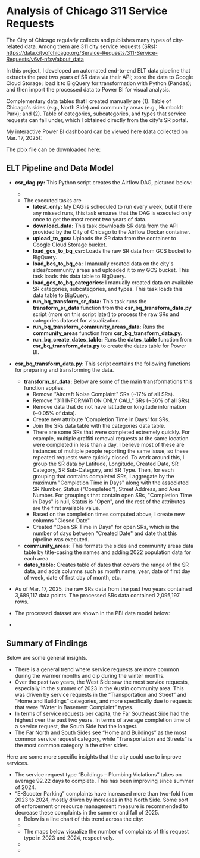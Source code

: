 # Analysis of Chicago 311 Service Requests

The City of Chicago regularly collects and publishes many types of city-related data. Among them are 311 city service requests (SRs): https://data.cityofchicago.org/Service-Requests/311-Service-Requests/v6vf-nfxy/about_data

In this project, I developed an automated end-to-end ELT data pipeline that extracts the past two years of SR data via their API; store the data to Google Cloud Storage; load it to BigQuery for transformation with Python (Pandas); and then import the processed data to Power BI for visual analysis.

Complementary data tables that I created manually are (1). Table of Chicago's sides (e.g., North Side) and community areas (e.g., Humboldt Park); and (2). Table of categories, subcategories, and types that service requests can fall under, which I obtained directly from the city's SR portal.

My interactive Power BI dashboard can be viewed here (data collected on Mar. 17, 2025):

The pbix file can be downloaded here:

## ELT Pipeline and Data Model

- **csr_dag.py:** This Python script creates the Airflow DAG, pictured below:
  - <image>
  - The executed tasks are
    - **latest_only:** My DAG is scheduled to run every week, but if there any missed runs, this task ensures that the DAG is executed only once to get the most recent two years of data.
    - **download_data:** This task downloads SR data from the API provided by the City of Chicago to the Airflow Docker container.
    - **upload_to_gcs:** Uploads the SR data from the container to Google Cloud Storage bucket.
    - **load_gcs_to_bq_csr:** Loads the raw SR data from GCS bucket to BigQuery.
    - **load_bcs_to_bq_ca:** I manually created data on the city's sides/community areas and uploaded it to my GCS bucket. This task loads this data table to BigQuery.
    - **load_gcs_to_bq_categories:** I manually created data on available SR categories, subcategories, and types. This task loads this data table to BigQuery.
    - **run_bq_transform_sr_data:** This task runs the **transform_sr_data** function from the **csr_bq_transform_data.py** script (more on this script later) to process the raw SRs and categories dataset for visualization.
    - **run_bq_transform_community_areas_data:** Runs the **community_areas** function from **csr_bq_transform_data.py**.
    - **run_bq_create_dates_table:** Runs the **dates_table** function from **csr_bq_transform_data.py** to create the dates table for Power BI.
   
- **csr_bq_transform_data.py:** This script contains the following functions for preparing and transforming the data.
  - **transform_sr_data:** Below are some of the main transformations this function applies.
    - Remove "Aircraft Noise Complaint" SRs (~17% of all SRs).
    - Remove "311 INFORMATION ONLY CALL" SRs (~36% of all SRs).
    - Remove data that do not have latitude or longitude information (~0.05% of data).
    - Create new attribute 'Completion Time in Days' for SRs.
    - Join the SRs data table with the categories data table.
    - There are some SRs that were completed extremely quickly. For example, multiple graffiti removal requests at the same location were completed in less than a day. I believe most of these are instances of multiple people reporting the same issue, so these repeated requests were quickly closed. To work around this, I group the SR data by Latitude, Longitude, Created Date, SR Category, SR Sub-Category, and SR Type. Then, for each grouping that contains completed SRs, I aggregate by the maximum "Completion Time in Days" along with the associated SR Number, Status ("Completed"), Street Address, and Area Number. For groupings that contain open SRs, "Completion Time in Days" is null, Status is "Open", and the rest of the attributes are the first available value.
    - Based on the completion times computed above, I create new columns "Closed Date"
    - Created "Open SR Time in Days" for open SRs, which is the number of days between "Created Date" and date that this pipeline was executed.
  - **community_areas:** This formats the sides and community areas data table by title-casing the names and adding 2022 population data for each area.
  - **dates_table:** Creates table of dates that covers the range of the SR data, and adds columns such as month name, year, date of first day of week, date of first day of month, etc.
 
- As of Mar. 17, 2025, the raw SRs data from the past two years contained 3,689,117 data points. The processed SRs data contained 2,095,197 rows.
- The processed dataset are shown in the PBI data model below:
- <image>

## Summary of Findings

Below are some general insights.

- There is a general trend where service requests are more common during the warmer months and dip during the winter months.
- Over the past two years, the West Side saw the most service requests, especially in the summer of 2023 in the Austin community area. This was driven by service requests in the “Transportation and Street” and “Home and Buildings” categories, and more specifically due to requests that were “Water in Basement Complaint” types.
- In terms of service requests per capita, the Far Southeast Side had the highest over the past two years. In terms of average completion time of a service request, the South Side had the longest.
- The Far North and South Sides see “Home and Buildings” as the most common service request category, while “Transportation and Streets” is the most common category in the other sides. 

Here are some more specific insights that the city could use to improve services.

- The service request type “Buildings – Plumbing Violations” takes on average 92.22 days to complete. This has been improving since summer of 2024.
- “E-Scooter Parking” complaints have increased more than two-fold from 2023 to 2024, mostly driven by increases in the North Side. Some sort of enforcement or resource management measure is recommended to decrease these complaints in the summer and fall of 2025.
  - Below is a line chart of this trend across the city:
  - <image>
  - The maps below visualize the number of complaints of this request type in 2023 and 2024, respectively.
  - <image> 
  - <image>
  



